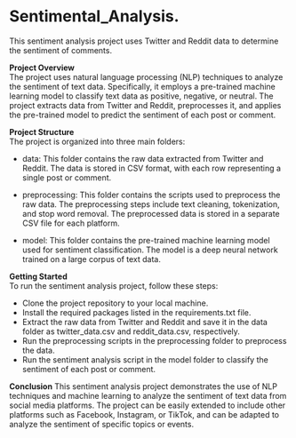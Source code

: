 # Sentimental_Analysis.
This sentiment analysis project uses Twitter and Reddit data to determine the sentiment of comments.<br>

**Project Overview**<br>
The project uses natural language processing (NLP) techniques to analyze the sentiment of text data. Specifically, it employs a pre-trained machine learning model to classify text data as positive, negative, or neutral. The project extracts data from Twitter and Reddit, preprocesses it, and applies the pre-trained model to predict the sentiment of each post or comment.<br>

**Project Structure**<br>
The project is organized into three main folders:

+ data: This folder contains the raw data extracted from Twitter and Reddit. The data is stored in CSV format, with each row representing a single post or comment.<br>

+ preprocessing: This folder contains the scripts used to preprocess the raw data. The preprocessing steps include text cleaning, tokenization, and stop word removal. The preprocessed data is stored in a separate CSV file for each platform.<br>

+ model: This folder contains the pre-trained machine learning model used for sentiment classification. The model is a deep neural network trained on a large corpus of text data.<br>

**Getting Started**<br>
To run the sentiment analysis project, follow these steps:

+ Clone the project repository to your local machine.<br>
+ Install the required packages listed in the requirements.txt file.<br>
+ Extract the raw data from Twitter and Reddit and save it in the data folder as twitter_data.csv and reddit_data.csv, respectively.<br>
+ Run the preprocessing scripts in the preprocessing folder to preprocess the data.<br>
+ Run the sentiment analysis script in the model folder to classify the sentiment of each post or comment.<br>

**Conclusion**
This sentiment analysis project demonstrates the use of NLP techniques and machine learning to analyze the sentiment of text data from social media platforms. The project can be easily extended to include other platforms such as Facebook, Instagram, or TikTok, and can be adapted to analyze the sentiment of specific topics or events.<br>
